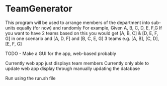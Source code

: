 # TeamGenerator
This program will be used to arrange members of the department
    into sub-units equally (for now) and randomly
    For example,
    Given A, B, C, D, E, F,G
    If you want to have 2 teams based on this you would get [A, B, C] & [D, E, F, G]
    in one scenario and [A, D, F] and [B, C, E, G]
    3 teams e.g. [A, B], [C, D], [E, F, G]

TODO - Make a GUI for the app, web-based probably

Currently web app just displays team members
Currently only able to update web app display through manually updating the database

Run using the run.sh file
